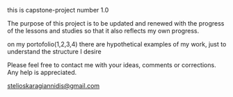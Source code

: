 this is capstone-project number 1.0

The purpose of this project is to be updated and renewed with the progress of the lessons and studies so that it also reflects my own progress.

on my portofolio(1,2,3,4) there are hypothetical examples of my work, just to understand the structure I desire

Please feel free to contact me with your ideas, comments or corrections. Any help is appreciated.

stelioskaragiannidis@gmail.com


